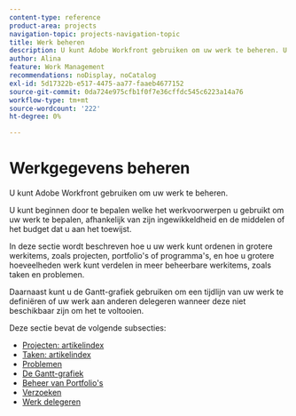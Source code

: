 ```yaml
---
content-type: reference
product-area: projects
navigation-topic: projects-navigation-topic
title: Werk beheren
description: U kunt Adobe Workfront gebruiken om uw werk te beheren. U kunt beginnen door te bepalen welke het werkvoorwerpen u gebruikt om uw werk te bepalen, afhankelijk van zijn ingewikkeldheid en de middelen of het budget dat u aan het toewijst. In deze sectie wordt beschreven hoe u uw werk kunt ordenen in grotere werkitems, zoals projecten, portfolio's of programma's, en hoe u grotere hoeveelheden werk kunt verdelen in meer beheerbare werkitems, zoals taken en problemen. Daarnaast kunt u de Gantt-grafiek gebruiken om een tijdlijn van uw werk te definiëren of uw werk aan anderen delegeren wanneer deze niet beschikbaar zijn om het te voltooien.
author: Alina
feature: Work Management
recommendations: noDisplay, noCatalog
exl-id: 5d17322b-e517-4475-aa77-faaeb4677152
source-git-commit: 0da724e975cfb1f0f7e36cffdc545c6223a14a76
workflow-type: tm+mt
source-wordcount: '222'
ht-degree: 0%

---
```


# Werkgegevens beheren

U kunt Adobe Workfront gebruiken om uw werk te beheren.

U kunt beginnen door te bepalen welke het werkvoorwerpen u gebruikt om uw werk te bepalen, afhankelijk van zijn ingewikkeldheid en de middelen of het budget dat u aan het toewijst.

In deze sectie wordt beschreven hoe u uw werk kunt ordenen in grotere werkitems, zoals projecten, portfolio&#39;s of programma&#39;s, en hoe u grotere hoeveelheden werk kunt verdelen in meer beheerbare werkitems, zoals taken en problemen.

Daarnaast kunt u de Gantt-grafiek gebruiken om een tijdlijn van uw werk te definiëren of uw werk aan anderen delegeren wanneer deze niet beschikbaar zijn om het te voltooien.

Deze sectie bevat de volgende subsecties:

* [Projecten: artikelindex](../manage-work/projects/projects-overview.md)
* [Taken: artikelindex](../manage-work/tasks/tasks-overview.md)
* [Problemen](../manage-work/issues/issues-overview.md)
* [De Gantt-grafiek](../manage-work/gantt-chart/the-gantt-chart.md)
* [Beheer van Portfolio&#39;s](../manage-work/portfolios/portfolio-management-overview.md)
* [Verzoeken](../manage-work/requests/requests-overview.md)
* [Werk delegeren](../manage-work/delegate-work/delegate-work.md)
